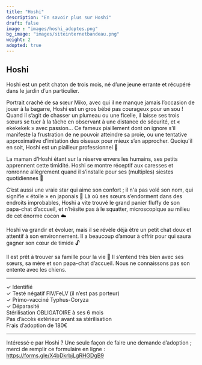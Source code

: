 ```yaml
---
title: "Hoshi"
description: "En savoir plus sur Hoshi"
draft: false
image : "images/hoshi_adoptes.png"
bg_image: "images/siteinternetbandeau.png"
weight: 2
adopted: true
---
```


## Hoshi 
Hoshi est un petit chaton de trois mois, né d’une jeune errante et récupéré dans le jardin d’un particulier.

Portrait craché de sa sœur Miko, avec qui il ne manque jamais l’occasion de jouer à la bagarre, Hoshi est un gros bébé pas courageux pour un sou ! Quand il s’agit de chasser un plumeau ou une ficelle, il laisse ses trois sœurs se tuer à la tâche en observant à une distance de sécurité, et « ekekekek » avec passion… Ce fameux piaillement dont on ignore s’il manifeste la frustration de ne pouvoir atteindre sa proie, ou une tentative approximative d’imitation des oiseaux pour mieux s’en approcher. Quoiqu'il en soit, Hoshi est un piailleur professionnel 🐥

La maman d’Hoshi étant sur la réserve envers les humains, ses petits apprennent cette timidité. Hoshi se montre réceptif aux caresses et ronronne allègrement quand il s’installe pour ses (multiples) siestes quotidiennes 💓

C’est aussi une vraie star qui aime son confort ; il n'a pas volé son nom, qui signifie « étoile » en japonais 🌟 Là où ses sœurs s’endorment dans des endroits improbables, Hoshi a vite trouvé le grand panier fluffy de son papa-chat d’accueil, et n’hésite pas à le squatter, microscopique au milieu de cet énorme cocon ☁️

Hoshi va grandir et évoluer, mais il se révèle déjà être un petit chat doux et attentif à son environnement. Il a beaucoup d’amour à offrir pour qui saura gagner son cœur de timide 🔓

Il est prêt à trouver sa famille pour la vie 💖 Il s’entend très bien avec ses sœurs, sa mère et son papa-chat d’accueil. Nous ne connaissons pas son entente avec les chiens.
__________

✓ Identifié \
✓ Testé négatif FIV/FeLV (il n’est pas porteur) \
✓ Primo-vacciné Typhus-Coryza \
✓ Déparasité \
Stérilisation OBLIGATOIRE à ses 6 mois \
Pas d’accès extérieur avant sa stérilisation \
Frais d’adoption de 180€
__________

Intéressé·e par Hoshi ? Une seule façon de faire une demande d’adoption ; merci de remplir ce formulaire en ligne : https://forms.gle/X4bDkrbjLgRHGDgB9
